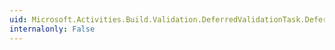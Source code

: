 ```yaml
---
uid: Microsoft.Activities.Build.Validation.DeferredValidationTask.DeferredValidationErrorsFilePath
internalonly: False
---
```

